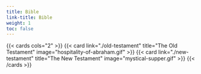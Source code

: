 ```yaml
---
title: Bible
link-title: Bible
weight: 1
toc: false
---
```


{{< cards cols="2" >}}
  {{< card link="./old-testament" title="The Old Testament" image="hospitality-of-abraham.gif" >}}
  {{< card link="./new-testament" title="The New Testament" image="mystical-supper.gif" >}}
{{< /cards >}}
